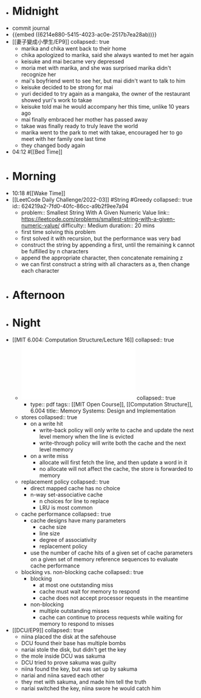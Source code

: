 - # Midnight
- commit journal
- {{embed ((6214e880-5415-4023-ac0e-2517b7ea28ab))}}
- [[妻子變成小學生/EP9]]
  collapsed:: true
	- marika and chika went back to their home
	- chika apologized to marika, said she always wanted to met her again
	- keisuke and mai became very depressed
	- moria met with marika, and she was surprised marika didn't recognize her
	- mai's boyfriend went to see her, but mai didn't want to talk to him
	- keisuke decided to be strong for mai
	- yuri decided to try again as a mangaka, the owner of the restaurant showed yuri's work to takae
	- keisuke told mai he would accompany her this time, unlike 10 years ago
	- mai finally embraced her mother has passed away
	- takae was finally ready to truly leave the world
	- marika went to the park to met with takae, encouraged her to go meet with her family one last time
	- they changed body again
- 04:12 #[[Bed Time]]
- # Morning
- 10:18 #[[Wake Time]]
- [[LeetCode Daily Challenge/2022-03]] #String #Greedy
  collapsed:: true
  id:: 624219a2-7fd0-40fc-86cc-a9b2f9ee7a94
	- problem:: Smallest String With A Given Numeric Value
	  link:: https://leetcode.com/problems/smallest-string-with-a-given-numeric-value/
	  difficulty:: Medium
	  duration:: 20 mins
	- first time solving this problem
	- first solved it with recursion, but the performance was very bad
	- construct the string by appending a first, until the remaining k cannot be fulfilled by n characters
	- append the appropriate character, then concatenate remaining z
	- we can first construct a string with all characters as a, then change each character
- # Afternoon
- # Night
- [[MIT 6.004: Computation Structure/Lecture 16]]
  collapsed:: true
	- ![L16.pdf](../assets/L16_1647953818651_0.pdf)
	  collapsed:: true
		- type:: pdf
		  tags:: [[MIT Open Course]], [[Computation Structure]], 6.004
		  title:: Memory Systems: Design and Implementation
	- stores
	  collapsed:: true
		- on a write hit
			- write-back policy will only write to cache and update the next level memory when the line is evicted
			- write-through policy will write both the cache and the next level memory
		- on a write miss
			- allocate will first fetch the line, and then update a word in it
			- no allocate will not affect the cache, the store is forwarded to memory
	- replacement policy
	  collapsed:: true
		- direct mapped cache has no choice
		- n-way set-associative cache
			- n choices for line to replace
			- LRU is most common
	- cache performance
	  collapsed:: true
		- cache designs have many parameters
			- cache size
			- line size
			- degree of associativity
			- replacement policy
		- use the number of cache hits of a given set of cache parameters on a given set of memory reference sequences to evaluate cache performance
	- blocking vs. non-blocking cache
	  collapsed:: true
		- blocking
			- at most one outstanding miss
			- cache must wait for memory to respond
			- cache does not accept processor requests in the meantime
		- non-blocking
			- multiple outstanding misses
			- cache can continue to process requests while waiting for memory to respond to misses
- [[DCU/EP9]]
  collapsed:: true
	- niina placed the disk at the safehouse
	- DCU found their base has multiple bombs
	- nariai stole the disk, but didn't get the key
	- the mole inside DCU was sakuma
	- DCU tried to prove sakuma was guilty
	- niina found the key, but was set up by sakuma
	- nariai and niina saved each other
	- they met with sakuma, and made him tell the truth
	- nariai switched the key, niina swore he would catch him